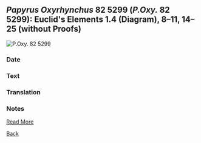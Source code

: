## _Papyrus Oxyrhynchus_ 82 5299 (_P.Oxy._ 82 5299): Euclid's Elements 1.4 (Diagram), 8–11, 14–25 (without Proofs)

![P.Oxy. 82 5299](https://figshare.com/ndownloader/files/37610390/preview/37610390/preview.jpg)

### Date

### Text

### Translation

### Notes

[Read More](https://figshare.com/articles/online_resource/P_Oxy_LXXXII_5299_Euclid_Elements_1_4_Diagram_8_11_14_25_without_Proofs_/21186181/2)

[Back](./resources.html)
